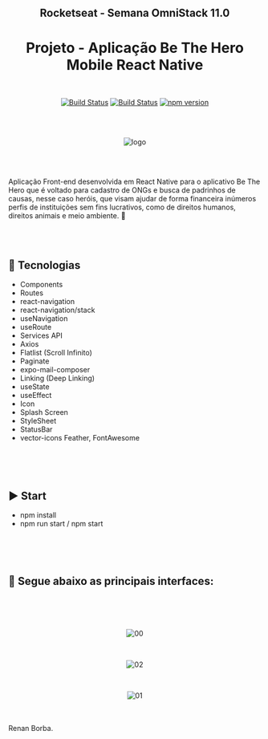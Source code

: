 <div align="center">

## Rocketseat - Semana OmniStack 11.0
# Projeto - Aplicação Be The Hero Mobile React Native

</div>

<br>

<div align="center">

[![Build Status](https://img.shields.io/github/stars/RenanBorba/be-the-hero.svg)](https://github.com/RenanBorba/be-the-hero) [![Build Status](https://img.shields.io/github/forks/RenanBorba/be-the-hero.svg)](https://github.com/RenanBorba/be-the-hero) [![npm version](https://badge.fury.io/js/react-native.svg)](https://badge.fury.io/js/react-native)

</div>

<br><br>

<div align="center">

![logo](https://user-images.githubusercontent.com/48495838/80030077-19d0fa00-84be-11ea-8134-79c40d91f883.png)

</div>

<br><br>

Aplicação Front-end desenvolvida em React Native para o aplicativo Be The Hero que é voltado para cadastro de ONGs e busca de padrinhos de causas, nesse caso heróis, que visam ajudar de forma financeira inúmeros perfis de instituições sem fins lucrativos, como de direitos humanos, direitos animais e meio ambiente. 🦸

<br><br>

## :rocket: Tecnologias
<ul>
  <li>Components</li> 
  <li>Routes</li>
  <li>react-navigation</li> 
  <li>react-navigation/stack</li>
  <li>useNavigation</li> 
  <li>useRoute</li>
  <li>Services API</li>
  <li>Axios</li> 
  <li>Flatlist (Scroll Infinito)</li> 
  <li>Paginate</li>
  <li>expo-mail-composer</li>
  <li>Linking (Deep Linking)</li>
  <li>useState</li>
  <li>useEffect</li>
  <li>Icon</li>
  <li>Splash Screen</li>
  <li>StyleSheet</li>
  <li>StatusBar</li>
  <li>vector-icons Feather, FontAwesome</li>
</ul>

<br><br><br>

## :arrow_forward: Start
<ul>
  <li>npm install</li>
  <li>npm run start / npm start</li>
</ul>

<br><br><br>

## :mega: Segue abaixo as principais interfaces:

<br><br><br>

<div align="center">

![00](https://user-images.githubusercontent.com/48495838/81208157-02593d00-8fa5-11ea-9329-ff4220e15cbc.jpg)

<br>

![02](https://user-images.githubusercontent.com/48495838/81208296-33397200-8fa5-11ea-9cfb-11c0c90ec3e3.jpg)

<br>

![01](https://user-images.githubusercontent.com/48495838/81208151-01c0a680-8fa5-11ea-8e39-4752451b7a89.jpg)

</div>

<br><br>
Renan Borba.

